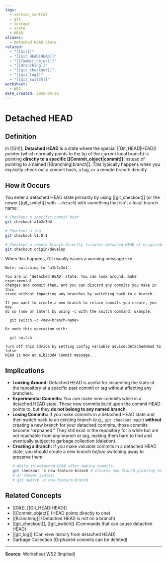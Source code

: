 ```yaml
---
tags:
  - version_control
  - git
  - concept
  - state
  - HEAD
aliases:
  - Detached HEAD State
related:
  - "[[Git]]"
  - "[[Git_HEAD|HEAD]]"
  - "[[Commit_object]]"
  - "[[Branching]]"
  - "[[git_checkout]]"
  - "[[git_log]]"
  - "[[git_switch]]"
worksheet:
  - WS2
date_created: 2025-04-20
---
```

# Detached HEAD

## Definition

In [[Git]], **Detached HEAD** is a state where the special [[Git_HEAD|HEAD]] pointer (which normally points to the tip of the current local branch) is pointing **directly to a specific [[Commit_object|commit]]** instead of pointing to a named [[Branching|branch]]. This typically happens when you explicitly check out a commit hash, a tag, or a remote branch directly.

## How it Occurs

You enter a detached HEAD state primarily by using [[git_checkout]] (or the newer [[git_switch]] with `--detach`) with something that isn't a local branch name:

```bash
# Checkout a specific commit hash
git checkout a1b2c3d4

# Checkout a tag
git checkout v1.0.1

# Checkout a remote branch directly (creates detached HEAD at origin/develop's commit)
git checkout origin/develop
```

When this happens, Git usually issues a warning message like:
```
Note: switching to 'a1b2c3d4'.

You are in 'detached HEAD' state. You can look around, make experimental
changes and commit them, and you can discard any commits you make in this
state without impacting any branches by switching back to a branch.

If you want to create a new branch to retain commits you create, you may
do so (now or later) by using -c with the switch command. Example:

  git switch -c <new-branch-name>

Or undo this operation with:

  git switch -

Turn off this advice by setting config variable advice.detachedHead to false
HEAD is now at a1b2c3d4 Commit message...
```

## Implications

- **Looking Around:** Detached HEAD is useful for inspecting the state of the repository at a specific past commit or tag without affecting any branches.
- **Experimental Commits:** You *can* make new commits while in a detached HEAD state. These new commits build upon the commit HEAD points to, but they **do not belong to any named branch**.
- **Losing Commits:** If you make commits in a detached HEAD state and then switch back to an existing branch (e.g., `git checkout main`) **without** creating a new branch for your detached commits, those commits become "orphaned." They still exist in the repository for a while but are not reachable from any branch or tag, making them hard to find and eventually subject to garbage collection (deletion).
- **Creating a Branch:** If you make valuable commits in a detached HEAD state, you should create a new branch *before* switching away to preserve them:
  ```bash
  # While in detached HEAD after making commits:
  git checkout -b new-feature-branch # Creates new branch pointing to current HEAD
  # or (newer syntax)
  # git switch -c new-feature-branch
  ```

## Related Concepts
- [[Git]], [[Git_HEAD|HEAD]]
- [[Commit_object]] (HEAD points directly to one)
- [[Branching]] (Detached HEAD is *not* on a branch)
- [[git_checkout]], [[git_switch]] (Commands that can cause detached HEAD)
- [[git_log]] (Can view history from detached HEAD)
- Garbage Collection (Orphaned commits can be deleted)

---
**Source:** Worksheet WS2 (Implied)